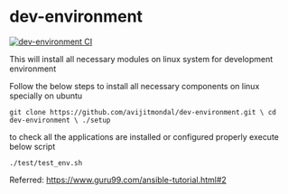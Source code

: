 # dev-environment

[![dev-environment CI](https://github.com/avijitmondal/dev-environment/actions/workflows/deploy.yml/badge.svg)](https://github.com/avijitmondal/dev-environment/actions/workflows/deploy.yml)

This will install all necessary modules on linux system for development environment

Follow the below steps to install all necessary components on linux specially on ubuntu

`git clone https://github.com/avijitmondal/dev-environment.git \
cd dev-environment \
./setup`

to check all the applications are installed or configured properly execute below script

`
./test/test_env.sh
`

Referred: https://www.guru99.com/ansible-tutorial.html#2

